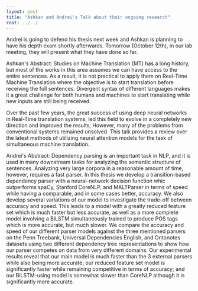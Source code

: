 ```yaml
---
layout: post
title: "Ashkan and Andrei's Talk about their ongoing research"
root: ../../
---
```


Andrei is going to defend his thesis next week and Ashkan is planning to have his depth exam shortly afterwards. Tomorrow (October 12th), in our lab meeting, they will present what they have done so far.


Ashkan's Abstract: Studies on Machine Translation (MT) has a long history, but most of the works in this area assumes we can have access to the entire sentences. As a result, it is not practical to apply them on Real-Time Machine Translation where the objective is to start translation before receiving the full sentences. Divergent syntax of different languages makes it a great challenge for both humans and machines to start translating while new inputs are still being received.

Over the past few years, the great success of using deep neural networks in Real-Time translation systems, led this field to evolve in a completely new direction and improved the results; However, many of the problems from conventional systems remained unsolved. This talk provides a review over the latest methods of utilizing neural attention models for the task of simultaneous machine translation. 


Andrei's Abstract: Dependency parsing is an important task in NLP, and it is used in many downstream tasks for analyzing the semantic structure of sentences. Analyzing very large corpora in a reasonable amount of time, however, requires a fast parser. In this thesis we develop a transition-based dependency parser with a neural-network decision function whic outperforms spaCy, Stanford CoreNLP, and MALTParser in terms of speed while having a comparable, and in some cases better, accuracy. We also develop several variations of our model to investigate the trade-off between accuracy and speed. This leads to a model with a greatly reduced feature set which is much faster but less accurate, as well as a more complete model involving a BiLSTM simultaneously trained to produce POS tags which is more accurate, but much slower. We compare the accuracy and speed of our different parser models against the three mentioned parsers on the Penn Treebank, Universal Dependencies English, and Ontonotes datasets using two different dependency tree representations to show how our parser competes on data from very different domains. Our experimental results reveal that our main model is much faster than the 3 external parsers while also being more accurate; our reduced feature set model is significantly faster while remaining competitive in terms of accuracy; and our BiLSTM-using model is somewhat slower than CoreNLP although it is significantly more accurate. 
